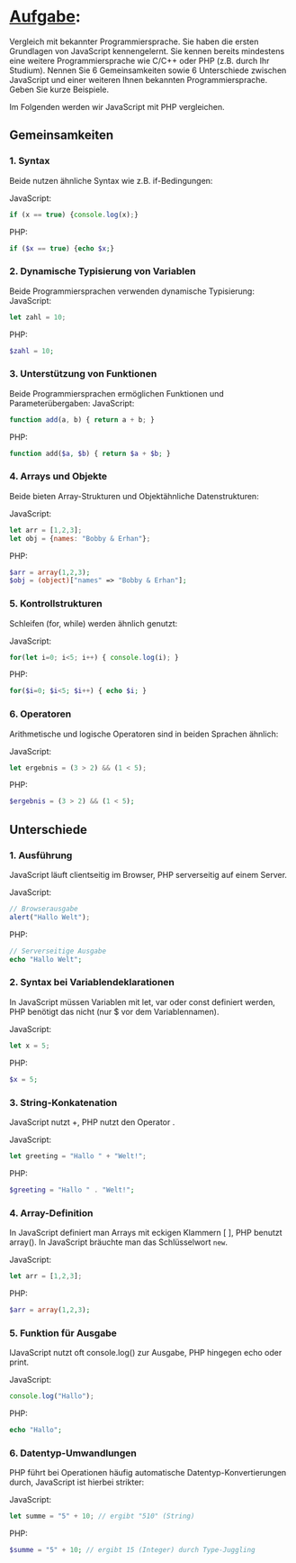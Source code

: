 # <u>Aufgabe</u>: 
Vergleich mit bekannter Programmiersprache. Sie haben die ersten Grundlagen
von JavaScript kennengelernt. Sie kennen bereits mindestens eine weitere
Programmiersprache wie C/C++ oder PHP (z.B. durch Ihr Studium).
Nennen Sie 6 Gemeinsamkeiten sowie 6 Unterschiede zwischen JavaScript und
einer weiteren Ihnen bekannten Programmiersprache. Geben Sie kurze Beispiele.

Im Folgenden werden wir JavaScript mit PHP vergleichen.

## Gemeinsamkeiten
### 1. Syntax
Beide nutzen ähnliche Syntax wie z.B. if-Bedingungen:

JavaScript:
```js
if (x == true) {console.log(x);}
```

PHP:
```PHP
if ($x == true) {echo $x;}
```

### 2. Dynamische Typisierung von Variablen
Beide Programmiersprachen verwenden dynamische Typisierung:
JavaScript:

```js
let zahl = 10;
```

PHP:
```PHP
$zahl = 10;
```

### 3. Unterstützung von Funktionen
Beide Programmiersprachen ermöglichen Funktionen und Parameterübergaben:
JavaScript:

```js
function add(a, b) { return a + b; }
```

PHP:
```PHP
function add($a, $b) { return $a + $b; }
```

### 4. Arrays und Objekte
Beide bieten Array-Strukturen und Objektähnliche Datenstrukturen:

JavaScript:
```js
let arr = [1,2,3];
let obj = {names: "Bobby & Erhan"};
```

PHP:
```PHP
$arr = array(1,2,3);
$obj = (object)["names" => "Bobby & Erhan"];
```

### 5. Kontrollstrukturen
Schleifen (for, while) werden ähnlich genutzt:

JavaScript:
```js
for(let i=0; i<5; i++) { console.log(i); }
```

PHP:
```PHP
for($i=0; $i<5; $i++) { echo $i; }
```

### 6. Operatoren
Arithmetische und logische Operatoren sind in beiden Sprachen ähnlich:

JavaScript:
```js
let ergebnis = (3 > 2) && (1 < 5);
```

PHP:
```PHP
$ergebnis = (3 > 2) && (1 < 5);
```


## Unterschiede
### 1. Ausführung
JavaScript läuft clientseitig im Browser, PHP serverseitig auf einem Server.

JavaScript:
```js
// Browserausgabe
alert("Hallo Welt");
```

PHP:
```PHP
// Serverseitige Ausgabe
echo "Hallo Welt";
```

### 2. Syntax bei Variablendeklarationen
In JavaScript müssen Variablen mit let, var oder const definiert werden, PHP benötigt das nicht (nur $ vor dem Variablennamen).

JavaScript:
```js
let x = 5;
```

PHP:
```PHP
$x = 5;
```


### 3. String-Konkatenation
JavaScript nutzt +, PHP nutzt den Operator .

JavaScript:
```js
let greeting = "Hallo " + "Welt!";
```

PHP:
```PHP
$greeting = "Hallo " . "Welt!";
```


### 4. Array-Definition
In JavaScript definiert man Arrays mit eckigen Klammern [ ], PHP benutzt array().
In JavaScript bräuchte man das Schlüsselwort ```new```.

JavaScript:
```js
let arr = [1,2,3];
```

PHP:
```PHP
$arr = array(1,2,3);
```


### 5. Funktion für Ausgabe
IJavaScript nutzt oft console.log() zur Ausgabe, PHP hingegen echo oder print.

JavaScript:
```js
console.log("Hallo");
```

PHP:
```PHP
echo "Hallo";
```


### 6. Datentyp-Umwandlungen
PHP führt bei Operationen häufig automatische Datentyp-Konvertierungen durch, JavaScript ist hierbei strikter:

JavaScript:
```js
let summe = "5" + 10; // ergibt "510" (String)
```

PHP:
```PHP
$summe = "5" + 10; // ergibt 15 (Integer) durch Type-Juggling
```


